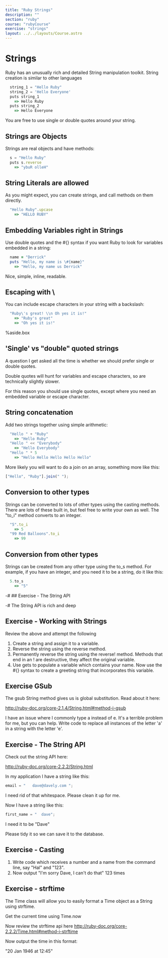 ```yaml
---
title: "Ruby Strings"
description: ""
section: "ruby"
course: "rubyCourse"
exercise: "strings"
layout: ../../layouts/Course.astro
---
```




# Strings

Ruby has an unusually rich and detailed String manipulation toolkit. String creation is similar to other languages

```js
  string_1 = "Hello Ruby"
  string_2 = 'Hello Everyone'
  puts string_1
    => Hello Ruby
  puts string_2
    => Hello Everyone
```

You are free to use single or double quotes around your string.

## Strings are Objects

Strings are real objects and have methods:

```js
  s = "Hello Ruby"
  puts s.reverse
    => "ybuR olleH"
```

## String Literals are allowed

As you might expect, you can create strings, and call methods on them directly.

```js
  "Hello Ruby".upcase
    => "HELLO RUBY"
```

## Embedding Variables right in Strings

Use double quotes and the \#{} syntax if you want Ruby to look for variables embedded in a string:

```ruby
  name = "Derrick"
  puts "Hello, my name is \#{name}"
    => "Hello, my name us Derrick"
```

Nice, simple, inline, readable.

## Escaping with \\

You can include escape characters in your string with a backslash:

```ruby
  "Ruby\'s great! \\n Oh yes it is!"
    => "Ruby's great"
    => "Oh yes it is!"
```

%aside.box

## 'Single' vs "double" quoted strings

A question I get asked all the time is whether we should prefer single or double quotes.

Double quotes will hunt for variables and escape characters, so are technically slightly slower.

For this reason you should use single quotes, except where you need an embedded variable or escape character.

## String concatenation

Add two strings together using simple arithmetic:

```js
  "Hello " + "Ruby"
    => "Hello Ruby"
  "Hello " << "Everybody"
    => "Hello Everybody"
  "Hello " * 5
    => "Hello Hello Hello Hello Hello"
```

More likely you will want to do a join on an array, something more like this:

```js
["Hello", "Ruby"].join(" ");
```

## Conversion to other types

Strings can be converted to lots of other types using the casting methods. There are lots of these built in, but feel free to write your own as well. The "to_i" method converts to an integer.

```js
  "5".to_i
    => 5
  "99 Red Balloons".to_i
    => 99
```

## Conversion from other types

Strings can be created from any other type using the to_s method. For example, if you have an integer, and you need it to be a string, do it like this:

```js
  5.to_s
    => "5"
```

-# ## Exercise - The String API

-# The String API is rich and deep

## Exercise - Working with Strings

Review the above and attempt the following

1. Create a string and assign it to a variable.
2. Reverse the string using the reverse method.
3. Permanently reverse the string using the reverse! method. Methods that end in an ! are destructive, they affect the original variable.
4. Use gets to populate a variable which contains your name. Now use the #{} syntax to create a greeting string that incorporates this variable.

## Exercise GSub

The gsub String method gives us is global substitution. Read about it here:

<http://ruby-doc.org/core-2.1.4/String.html#method-i-gsub>

I have an issue where I commonly type a instead of e. It's a terrible problem for me, but you can help. Write code to replace all instances of the letter 'a' in a string with the letter 'e'.

## Exercise - The String API

Check out the string API here:

<http://ruby-doc.org/core-2.2.2/String.html>

In my application I have a string like this:

```js
email = "   dave@davely.com ";
```

I need rid of that whitespace. Please clean it up for me.

Now I have a string like this:

```js
first_name = "  dave";
```

I need it to be "Dave"

Please tidy it so we can save it to the database.

## Exercise - Casting

1. Write code which receives a number and a name from the command line, say "Hal" and "123".
2. Now output "I'm sorry Dave, I can't do that" 123 times

## Exercise - strftime

The Time class will allow you to easily format a Time object as a String using strftime.

Get the current time using Time.now

Now review the strftime api here <http://ruby-doc.org/core-2.2.2/Time.html#method-i-strftime>

Now output the time in this format:

"20 Jan 1946 at 12:45"
